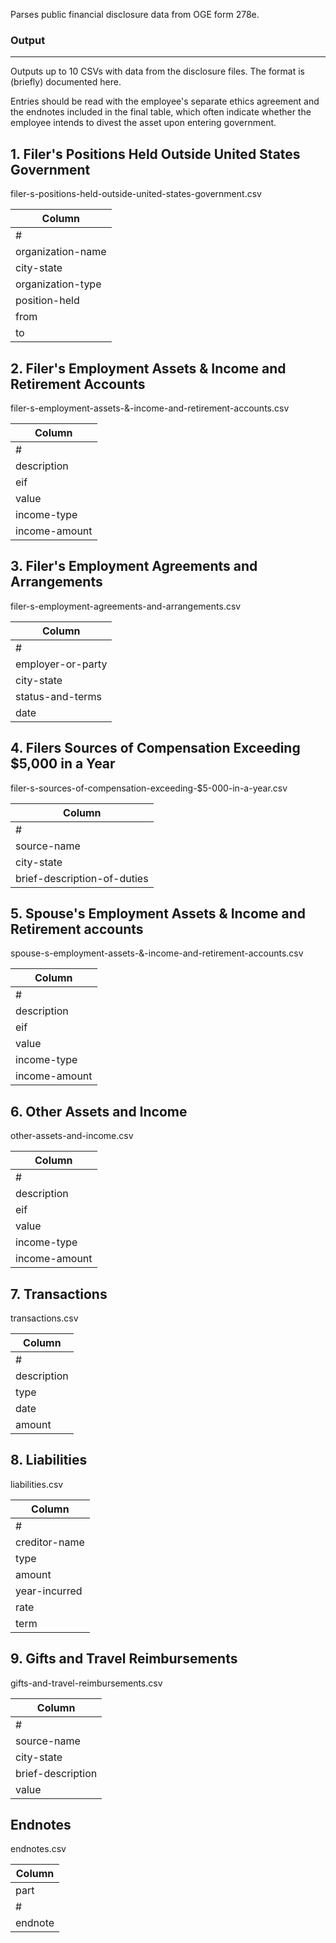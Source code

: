 Parses public financial disclosure data from OGE form 278e.

### Output
---

Outputs up to 10 CSVs with data from the disclosure files. The format is (briefly) documented here.

Entries should be read with the employee's separate ethics agreement and the endnotes included in the final table, which often indicate whether the employee intends to divest the asset upon entering government.

## 1. Filer's Positions Held Outside United States Government
filer-s-positions-held-outside-united-states-government.csv

| Column |
| ---- |
| # |
| organization-name |
| city-state |
| organization-type |
| position-held |
| from |
| to |

## 2. Filer's Employment Assets & Income and Retirement Accounts
filer-s-employment-assets-&-income-and-retirement-accounts.csv

| Column |
| ---- |
| # |
| description |
| eif |
| value |
| income-type |
| income-amount |

## 3. Filer's Employment Agreements and Arrangements
filer-s-employment-agreements-and-arrangements.csv

| Column |
| ---- |
| # |
| employer-or-party |
| city-state |
| status-and-terms |
| date |

## 4. Filers Sources of Compensation Exceeding $5,000 in a Year
filer-s-sources-of-compensation-exceeding-$5-000-in-a-year.csv

| Column |
| ---- |
| # |
| source-name |
| city-state |
| brief-description-of-duties |

## 5. Spouse's Employment Assets & Income and Retirement accounts
spouse-s-employment-assets-&-income-and-retirement-accounts.csv

| Column |
| ---- |
| # |
| description |
| eif |
| value |
| income-type |
| income-amount |

## 6. Other Assets and Income
other-assets-and-income.csv

| Column |
| ---- |
| # |
| description |
| eif |
| value |
| income-type |
| income-amount |

## 7. Transactions
transactions.csv

| Column |
| ---- |
| # |
| description |
| type |
| date |
| amount |

## 8. Liabilities
liabilities.csv

| Column |
| ---- |
| # |
| creditor-name |
| type |
| amount |
| year-incurred |
| rate |
| term |

## 9. Gifts and Travel Reimbursements
gifts-and-travel-reimbursements.csv

| Column |
| ---- |
| # |
| source-name |
| city-state |
| brief-description |
| value |

## Endnotes
endnotes.csv

| Column |
| ---- |
| part |
| # |
| endnote |